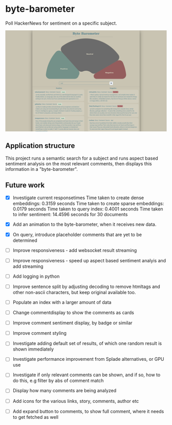# byte-barometer

Poll HackerNews for sentiment on a specific subject.

![Current frontend of the byte barometer](/bytebarometer.png?raw=true "From an arbitrary subject chosen by the user a general poll is created using natural language processing.")

## Application structure

This project runs a semantic search for a subject and runs aspect based sentiment analysis on the most relevant comments, then displays this information in a "byte-barometer".

## Future work

- [x] Investigate current responsetimes
      Time taken to create dense embeddings: 0.3159 seconds
      Time taken to create sparse embeddings: 0.0179 seconds
      Time taken to query index: 0.4001 seconds
      Time taken to infer sentiment: 14.4596 seconds for 30 documents
- [x] Add an animation to the byte-barometer, when it receives new data.
- [x] On query, introduce placeholder comments that are yet to be determined
- [ ] Improve responsiveness - add websocket result streaming
- [ ] Improve responsiveness - speed up aspect based sentiment analyis and add streaming
- [ ] Add logging in python

- [ ] Improve sentence split by adjusting decoding to remove htmltags and other non-ascii characters, but keep original available too.
- [ ] Populate an index with a larger amount of data
- [ ] Change commentdisplay to show the comments as cards
- [ ] Improve comment sentiment display, by badge or similar
- [ ] Improve comment styling
- [ ] Investigate adding default set of results, of which one random result is shown immediately
- [ ] Investigate performance improvement from Splade alternatives, or GPU use
- [ ] Investigate if only relevant comments can be shown, and if so, how to do this, e.g filter by abs of comment match
- [ ] Display how many comments are being analyzed
- [ ] Add icons for the various links, story, comments, author etc
- [ ] Add expand button to comments, to show full comment, where it needs to get fetched as well
